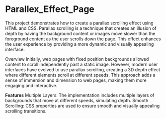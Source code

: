 # Parallex_Effect_Page
This project demonstrates how to create a parallax scrolling effect using HTML and CSS. Parallax scrolling is a technique that creates an illusion of depth by having the background content or images move slower than the foreground content as the user scrolls down the page. This effect enhances the user experience by providing a more dynamic and visually appealing interface.

Overview
Initially, web pages with fixed position backgrounds allowed content to scroll independently past a static image. However, modern user interfaces have evolved to use parallax scrolling, creating a 3D depth effect where different elements scroll at different speeds. This approach adds a sense of immersion and dimension to web pages, making them more engaging and interactive.

<b>Features</b>
Multiple Layers: The implementation includes multiple layers of backgrounds that move at different speeds, simulating depth.
Smooth Scrolling: CSS properties are used to ensure smooth and visually appealing scrolling transitions.

